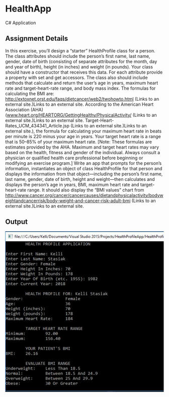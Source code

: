 # HealthApp
C# Application


## Assignment Details

In this exercise, you’ll design a “starter” HealthProfile class for a person. The class attributes
should include the person’s first name, last name, gender, date of birth (consisting of separate
attributes for the month, day and year of birth), height (in inches) and weight (in pounds). Your class
should have a constructor that receives this data. For each attribute provide a property with set and
get accessors. The class also should include methods that calculate and return the user’s age in years,
maximum heart rate and target-heart-rate range, and body mass index.
The formulas for calculating the BMI are: http://extoxnet.orst.edu/faqs/dietcancer/web2/twohowto.html (Links to an external site.)Links to an external site.
According to the American Heart Association (AHA) (www.heart.org/HEARTORG/GettingHealthy/PhysicalActivity/ (Links to an external site.)Links to an external site.
Target-Heart-Rates_UCM_434341_Article.jsp (Links to an external site.)Links to an external site.), the formula for calculating your maximum heart rate
in beats per minute is 220 minus your age in years. Your target heart rate is a range that is 50–85% of
your maximum heart rate. [Note: These formulas are estimates provided by the AHA. Maximum and
target heart rates may vary based on the health, fitness and gender of the individual. Always consult a
physician or qualified health care professional before beginning or modifying an exercise program.]
Write an app that prompts for the person’s information, instantiates an object of
class HealthProfile for that person and displays the information from that object—including the
person’s first name, last name, gender, date of birth, height and weight—then calculates and displays
the person’s age in years, BMI, maximum heart rate and target-heart-rate range. It should also
display the “BMI values” chart from http://www.cancer.org/cancer/cancercauses/dietandphysicalactivity/bodyweightandcancerrisk/body-weight-and-cancer-risk-adult-bmi (Links to an external site.)Links to an external site.

## Output
![alt text](HealthProfile.JPG)

